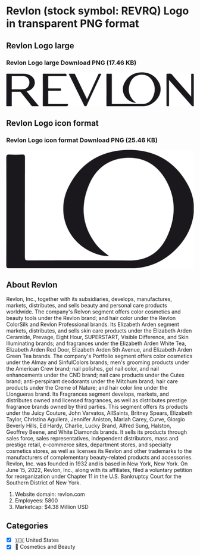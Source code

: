 # Revlon (stock symbol: REVRQ) Logo in transparent PNG format

## Revlon Logo large

### Revlon Logo large Download PNG (17.46 KB)

![Revlon Logo large Download PNG (17.46 KB)](/img/orig/REVRQ_BIG-9463a752.png)

## Revlon Logo icon format

### Revlon Logo icon format Download PNG (25.46 KB)

![Revlon Logo icon format Download PNG (25.46 KB)](/img/orig/REVRQ-b49ec98f.png)

## About Revlon

Revlon, Inc., together with its subsidiaries, develops, manufactures, markets, distributes, and sells beauty and personal care products worldwide. The company's Relvon segment offers color cosmetics and beauty tools under the Revlon brand; and hair color under the Revlon ColorSilk and Revlon Professional brands. Its Elizabeth Arden segment markets, distributes, and sells skin care products under the Elizabeth Arden Ceramide, Prevage, Eight Hour, SUPERSTART, Visible Difference, and Skin Illuminating brands; and fragrances under the Elizabeth Arden White Tea, Elizabeth Arden Red Door, Elizabeth Arden 5th Avenue, and Elizabeth Arden Green Tea brands. The company's Portfolio segment offers color cosmetics under the Almay and SinfulColors brands; men's grooming products under the American Crew brand; nail polishes, gel nail color, and nail enhancements under the CND brand; nail care products under the Cutex brand; anti-perspirant deodorants under the Mitchum brand; hair care products under the Creme of Nature; and hair color line under the Llongueras brand. Its Fragrances segment develops, markets, and distributes owned and licensed fragrances, as well as distributes prestige fragrance brands owned by third parties. This segment offers its products under the Juicy Couture, John Varvatos, AllSaints, Britney Spears, Elizabeth Taylor, Christina Aguilera, Jennifer Aniston, Mariah Carey, Curve, Giorgio Beverly Hills, Ed Hardy, Charlie, Lucky Brand, Alfred Sung, Halston, Geoffrey Beene, and White Diamonds brands. It sells its products through sales force, sales representatives, independent distributors, mass and prestige retail, e-commerce sites, department stores, and specialty cosmetics stores, as well as licenses its Revlon and other trademarks to the manufacturers of complementary beauty-related products and accessories. Revlon, Inc. was founded in 1932 and is based in New York, New York. On June 15, 2022, Revlon, Inc., along with its affiliates, filed a voluntary petition for reorganization under Chapter 11 in the U.S. Bankruptcy Court for the Southern District of New York.

1. Website domain: revlon.com
2. Employees: 5800
3. Marketcap: $4.38 Million USD


## Categories
- [x] 🇺🇸 United States
- [x] 💄 Cosmetics and Beauty

